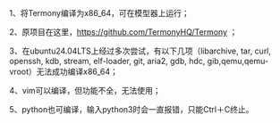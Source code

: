 1、将Termony编译为x86_64，可在模型器上运行；

2、原项目在这里，https://github.com/TermonyHQ/Termony ；

3、在ubuntu24.04LTS上经过多次尝试，有以下几项（libarchive, tar, curl, openssh, kdb, stream, elf-loader, git, aria2, gdb, hdc, gib,qemu,qemu-vroot）无法成功编译x86_64；

4、vim可以编译，但功能不全，无法使用；

5、python也可编译，输入python3时会一直报错，只能Ctrl＋C终止。
